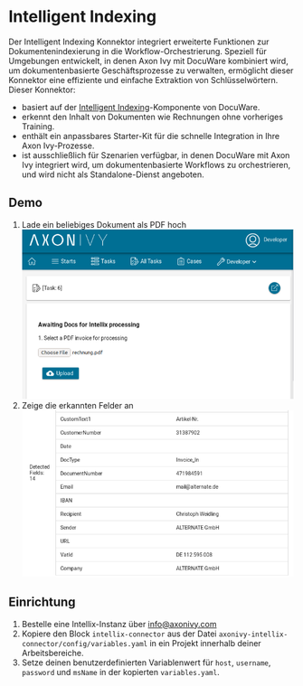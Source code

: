 # Intelligent Indexing

Der Intelligent Indexing Konnektor integriert erweiterte Funktionen zur Dokumentenindexierung in die Workflow-Orchestrierung. Speziell für Umgebungen entwickelt, in denen Axon Ivy mit DocuWare kombiniert wird, um dokumentenbasierte Geschäftsprozesse zu verwalten, ermöglicht dieser Konnektor eine effiziente und einfache Extraktion von Schlüsselwörtern. Dieser Konnektor:


- basiert auf der [Intelligent Indexing](https://start.docuware.com/docuware-intelligent-indexing)-Komponente von DocuWare.
- erkennt den Inhalt von Dokumenten wie Rechnungen ohne vorheriges Training.
- enthält ein anpassbares Starter-Kit für die schnelle Integration in Ihre Axon Ivy-Prozesse.
- ist ausschließlich für Szenarien verfügbar, in denen DocuWare mit Axon Ivy integriert wird, um dokumentenbasierte Workflows zu orchestrieren, und wird nicht als Standalone-Dienst angeboten.

## Demo

1. Lade ein beliebiges Dokument als PDF hoch   
    ![hochladen](images/uploadLocalFile.png)   
3. Zeige die erkannten Felder an   
    ![felder](images/detectedFields.png)

## Einrichtung

1. Bestelle eine Intellix-Instanz über <a href="mailto:info@axonivy.com">info@axonivy.com</a>
2. Kopiere den Block `intellix-connector` aus der Datei `axonivy-intellix-connector/config/variables.yaml` in ein Projekt innerhalb deiner Arbeitsbereiche.
3. Setze deinen benutzerdefinierten Variablenwert für `host`, `username`, `password` und `msName` in der kopierten `variables.yaml`.
